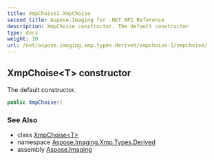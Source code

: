 ```yaml
---
title: XmpChoise1.XmpChoise
second_title: Aspose.Imaging for .NET API Reference
description: XmpChoise constructor. The default constructor
type: docs
weight: 10
url: /net/aspose.imaging.xmp.types.derived/xmpchoise-1/xmpchoise/
---
```

## XmpChoise&lt;T&gt; constructor

The default constructor.

```csharp
public XmpChoise()
```

### See Also

* class [XmpChoise&lt;T&gt;](../)
* namespace [Aspose.Imaging.Xmp.Types.Derived](../../xmpchoise-1/)
* assembly [Aspose.Imaging](../../../)


